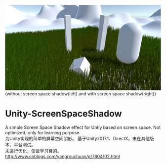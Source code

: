 ![emmmmmmm](Image.png)
(without screen space shadow(left) and with screen space shadow(right))
# Unity-ScreenSpaceShadow
A simple Screen Space Shadow effect for Untiy based on screen space. Not optimized, only for learning purpose.  
为Unity实现的简单的屏幕空间阴影。
基于Unity2017.1、DirectX。未在其他版本、平台测试。  
未进行优化，仅做学习目的。  
http://www.cnblogs.com/yangrouchuan/p/7604102.html
